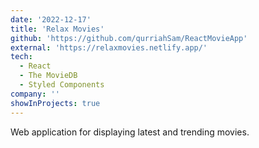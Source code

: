 ```yaml
---
date: '2022-12-17'
title: 'Relax Movies'
github: 'https://github.com/qurriahSam/ReactMovieApp'
external: 'https://relaxmovies.netlify.app/'
tech:
  - React
  - The MovieDB
  - Styled Components
company: ''
showInProjects: true
---
```


Web application for displaying latest and trending movies.
